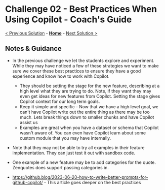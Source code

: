 # Challenge 02 - Best Practices When Using Copilot - Coach's Guide 

[< Previous Solution](./Solution-01.md) - **[Home](./README.md)** - [Next Solution >](./Solution-03.md)

## Notes & Guidance

- In the previous challenge we let the students explore and experiment.  While they may have noticed a few of these strategies we want to make sure we cover these best practices to ensure they have a good experience and know how to work with Copilot.
  - They should be setting the stage for the new feature, describing at a high level what they are trying to do.  Note, if they want they may even get ideas for new features from Copilot.  Setting the stage gives Copilot context for our long term goals.
  - Keep it simple and specific - Now that we have a high level goal, we can't have Copilot write out the entire thing as there may be too much.  Lets break things down to smaller chunks and have Copilot assist us
  - Examples are great when you have a dataset or schema that Copilot wasn't aware of.  You can even have Copilot learn about some custom module that you may have internally.
- Note that they may not be able to try all examples in their feature implementation.  They can just test it out with sandbox code.
- One example of a new feature may be to add categories for the quote.  Zenquotes does support passing categories in.
 
- https://github.blog/2023-06-20-how-to-write-better-prompts-for-github-copilot/ - This article goes deeper on the best practices
